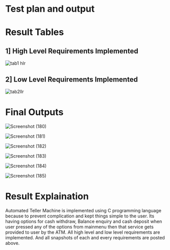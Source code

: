 # Test plan and output

# Result Tables
## 1] High Level Requirements Implemented
![tab1 hlr](https://user-images.githubusercontent.com/46900710/155881670-e7d0fa09-8c89-4647-a13f-a74d748bac18.JPG)



## 2] Low Level Requirements Implemented

![tab2llr](https://user-images.githubusercontent.com/46900710/155881664-4a5540f5-f4f8-441c-8392-3c4d903704ef.JPG)


# Final Outputs

![Screenshot (180)](https://user-images.githubusercontent.com/46900710/153703548-4eecb60f-de52-4423-a7d4-5ea6a59558c2.png)

![Screenshot (181)](https://user-images.githubusercontent.com/46900710/153703558-00e20ba4-98e1-4899-a268-8d2935c30945.png)

![Screenshot (182)](https://user-images.githubusercontent.com/46900710/153703559-fb97991e-feef-4a9d-9195-fdb4cf96f75c.png)

![Screenshot (183)](https://user-images.githubusercontent.com/46900710/153703566-6a5d8583-5871-4491-807b-735c4b542f86.png)

![Screenshot (184)](https://user-images.githubusercontent.com/46900710/153703570-8639b91e-16ef-42e1-a676-7f7b6ef05e08.png)

![Screenshot (185)](https://user-images.githubusercontent.com/46900710/153703575-6857149b-6aa1-4fd3-9c56-5847d8c93c78.png)




# Result Explaination
Automated Teller Machine is implemented using C programming language because to prevent complication and kept things simple to the user. Its having options for cash withdraw, Balance enquiry and cash deposit when user pressed any of the options from mainmenu then that service gets provided to user by the ATM.
All high level and low level requirements are implemented. And all snapshots of each and every requirements are posted above.





